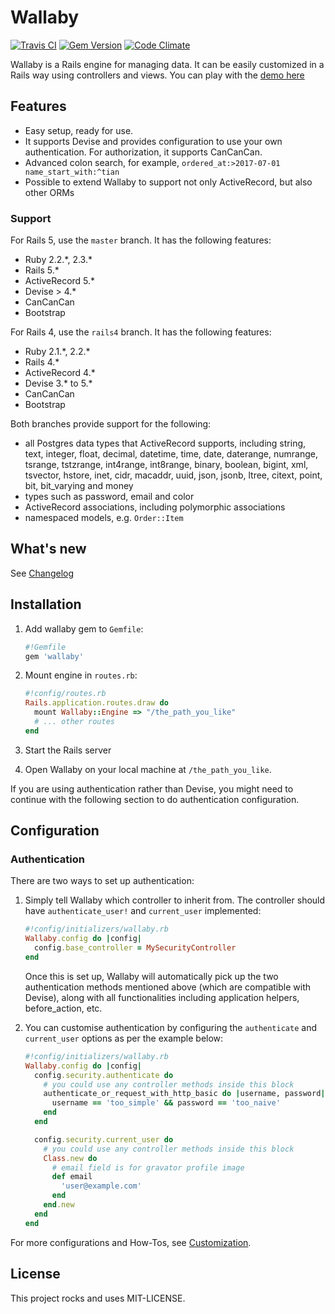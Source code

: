 # Wallaby

[![Travis CI](https://travis-ci.org/reinteractive/wallaby.svg)](https://travis-ci.org/reinteractive/wallaby)
[![Gem Version](https://badge.fury.io/rb/wallaby.svg)](https://badge.fury.io/rb/wallaby)
[![Code Climate](https://codeclimate.com/github/reinteractive/wallaby/badges/gpa.svg)](https://codeclimate.com/github/reinteractive/wallaby)

Wallaby is a Rails engine for managing data. It can be easily customized in a Rails way using controllers and views. You can play with the [demo here](https://wallaby-demo.herokuapp.com/admin/)

## Features

- Easy setup, ready for use.
- It supports Devise and provides configuration to use your own authentication. For authorization, it supports CanCanCan.
- Advanced colon search, for example, `ordered_at:>2017-07-01 name_start_with:^tian`
- Possible to extend Wallaby to support not only ActiveRecord, but also other ORMs

### Support

For Rails 5, use the `master` branch. It has the following features:
- Ruby 2.2.\*, 2.3.\*
- Rails 5.\*
- ActiveRecord 5.\*
- Devise > 4.\*
- CanCanCan
- Bootstrap

For Rails 4, use the `rails4` branch. It has the following features:
- Ruby 2.1.\*, 2.2.\*
- Rails 4.\*
- ActiveRecord 4.\*
- Devise 3.\* to 5.\*
- CanCanCan
- Bootstrap

Both branches provide support for the following:
- all Postgres data types that ActiveRecord supports, including string, text, integer, float, decimal, datetime, time, date, daterange, numrange, tsrange, tstzrange, int4range, int8range, binary, boolean, bigint, xml, tsvector, hstore, inet, cidr, macaddr, uuid, json, jsonb, ltree, citext, point, bit, bit_varying and money
- types such as password, email and color
- ActiveRecord associations, including polymorphic associations
- namespaced models, e.g. `Order::Item`

## What's new

See [Changelog](CHANGELOG.md)

## Installation

1. Add wallaby gem to `Gemfile`:

    ```ruby
    #!Gemfile
    gem 'wallaby'
    ```

2. Mount engine in `routes.rb`:

    ```ruby
    #!config/routes.rb
    Rails.application.routes.draw do
      mount Wallaby::Engine => "/the_path_you_like"
      # ... other routes
    end
    ```

3. Start the Rails server

4. Open Wallaby on your local machine at `/the_path_you_like`.

If you are using authentication rather than Devise, you might need to continue with the following section to do authentication configuration.

## Configuration

### Authentication

There are two ways to set up authentication:

1. Simply tell Wallaby which controller to inherit from. The controller should have `authenticate_user!` and `current_user` implemented:

    ```ruby
    #!config/initializers/wallaby.rb
    Wallaby.config do |config|
      config.base_controller = MySecurityController
    end
    ```

    Once this is set up, Wallaby will automatically pick up the two authentication methods mentioned above (which are compatible with Devise), along with all functionalities including application helpers, before_action, etc.

2. You can customise authentication by configuring the `authenticate` and `current_user` options as per the example below:

    ```ruby
    #!config/initializers/wallaby.rb
    Wallaby.config do |config|
      config.security.authenticate do
        # you could use any controller methods inside this block
        authenticate_or_request_with_http_basic do |username, password|
          username == 'too_simple' && password == 'too_naive'
        end
      end

      config.security.current_user do
        # you could use any controller methods inside this block
        Class.new do
          # email field is for gravator profile image
          def email
            'user@example.com'
          end
        end.new
      end
    end
    ```

For more configurations and How-Tos, see [Customization](docs/README.md).

## License
This project rocks and uses MIT-LICENSE.

